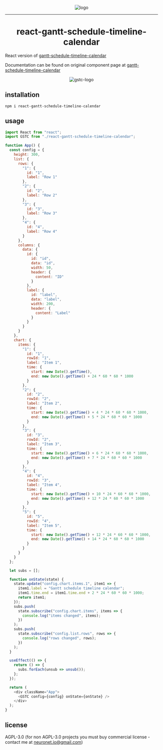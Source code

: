 <p align="center">
  <img src="https://neuronet.io/screenshots/gstc9-flat-bgw-300.png" alt="logo">
</p>
<hr />
<h1 align="center">react-gantt-schedule-timeline-calendar</h1>

React version of [gantt-schedule-timeline-calendar](https://github.com/neuronetio/gantt-schedule-timeline-calendar)

Documentation can be found on original component page at [gantt-schedule-timeline-calendar](https://github.com/neuronetio/gantt-schedule-timeline-calendar)

<p align="center">
  <img src="https://neuronet.io/screenshots/appscrn.png?uniq=1" alt="gstc-logo">
</p>

## installation

`npm i react-gantt-schedule-timeline-calendar`

## usage

```javascript
import React from "react";
import GSTC from "./react-gantt-schedule-timeline-calendar";

function App() {
  const config = {
    height: 300,
    list: {
      rows: {
        "1": {
          id: "1",
          label: "Row 1"
        },
        "2": {
          id: "2",
          label: "Row 2"
        },
        "3": {
          id: "3",
          label: "Row 3"
        },
        "4": {
          id: "4",
          label: "Row 4"
        }
      },
      columns: {
        data: {
          id: {
            id: "id",
            data: "id",
            width: 50,
            header: {
              content: "ID"
            }
          },
          label: {
            id: "label",
            data: "label",
            width: 200,
            header: {
              content: "Label"
            }
          }
        }
      }
    },
    chart: {
      items: {
        "1": {
          id: "1",
          rowId: "1",
          label: "Item 1",
          time: {
            start: new Date().getTime(),
            end: new Date().getTime() + 24 * 60 * 60 * 1000
          }
        },
        "2": {
          id: "2",
          rowId: "2",
          label: "Item 2",
          time: {
            start: new Date().getTime() + 4 * 24 * 60 * 60 * 1000,
            end: new Date().getTime() + 5 * 24 * 60 * 60 * 1000
          }
        },
        "3": {
          id: "3",
          rowId: "2",
          label: "Item 3",
          time: {
            start: new Date().getTime() + 6 * 24 * 60 * 60 * 1000,
            end: new Date().getTime() + 7 * 24 * 60 * 60 * 1000
          }
        },
        "4": {
          id: "4",
          rowId: "3",
          label: "Item 4",
          time: {
            start: new Date().getTime() + 10 * 24 * 60 * 60 * 1000,
            end: new Date().getTime() + 12 * 24 * 60 * 60 * 1000
          }
        },
        "5": {
          id: "5",
          rowId: "4",
          label: "Item 5",
          time: {
            start: new Date().getTime() + 12 * 24 * 60 * 60 * 1000,
            end: new Date().getTime() + 14 * 24 * 60 * 60 * 1000
          }
        }
      }
    }
  };

  let subs = [];

  function onState(state) {
    state.update("config.chart.items.1", item1 => {
      item1.label = "Gantt schedule timeline calendar";
      item1.time.end = item1.time.end + 2 * 24 * 60 * 60 * 1000;
      return item1;
    });
    subs.push(
      state.subscribe("config.chart.items", items => {
        console.log("items changed", items);
      })
    );
    subs.push(
      state.subscribe("config.list.rows", rows => {
        console.log("rows changed", rows);
      })
    );
  }

  useEffect(() => {
    return () => {
      subs.forEach(unsub => unsub());
    };
  });

  return (
    <div className="App">
      <GSTC config={config} onState={onState} />
    </div>
  );
}
```

## license

AGPL-3.0 (for non AGPL-3.0 projects you must buy commercial license - contact me at neuronet.io@gmail.com)
